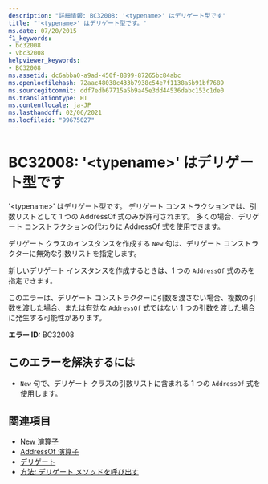 ```yaml
---
description: "詳細情報: BC32008: '<typename>' はデリゲート型です"
title: "'<typename>' はデリゲート型です。"
ms.date: 07/20/2015
f1_keywords:
- bc32008
- vbc32008
helpviewer_keywords:
- BC32008
ms.assetid: dc6abba0-a9ad-450f-8899-87265bc84abc
ms.openlocfilehash: 72aac48038c433b7938c54e7f1138a5b91bf7689
ms.sourcegitcommit: ddf7edb67715a5b9a45e3dd44536dabc153c1de0
ms.translationtype: HT
ms.contentlocale: ja-JP
ms.lasthandoff: 02/06/2021
ms.locfileid: "99675027"
---
```

# <a name="bc32008-typename-is-a-delegate-type"></a>BC32008: '\<typename>' はデリゲート型です

'\<typename>' はデリゲート型です。 デリゲート コンストラクションでは、引数リストとして 1 つの AddressOf 式のみが許可されます。 多くの場合、デリゲート コンストラクションの代わりに AddressOf 式を使用できます。

 デリゲート クラスのインスタンスを作成する `New` 句は、デリゲート コンストラクターに無効な引数リストを指定します。

 新しいデリゲート インスタンスを作成するときは、1 つの `AddressOf` 式のみを指定できます。

 このエラーは、デリゲート コンストラクターに引数を渡さない場合、複数の引数を渡した場合、または有効な `AddressOf` 式ではない 1 つの引数を渡した場合に発生する可能性があります。

 **エラー ID:** BC32008

## <a name="to-correct-this-error"></a>このエラーを解決するには

- `New` 句で、デリゲート クラスの引数リストに含まれる 1 つの `AddressOf` 式を使用します。

## <a name="see-also"></a>関連項目

- [New 演算子](../operators/new-operator.md)
- [AddressOf 演算子](../operators/addressof-operator.md)
- [デリゲート](../../programming-guide/language-features/delegates/index.md)
- [方法: デリゲート メソッドを呼び出す](../../programming-guide/language-features/delegates/how-to-invoke-a-delegate-method.md)
